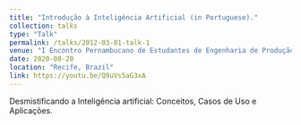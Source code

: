 ```yaml
---
title: "Introdução à Inteligência Artificial (in Portuguese)."
collection: talks
type: "Talk"
permalink: /talks/2012-03-01-talk-1
venue: "I Encontro Pernambucano de Estudantes de Engenharia de Produção - UFPE"
date: 2020-08-20
location: "Recife, Brazil"
link: https://youtu.be/Q9uVs5aG3xA
---
```


Desmistificando a Inteligência artificial: Conceitos, Casos de Uso e Aplicações.